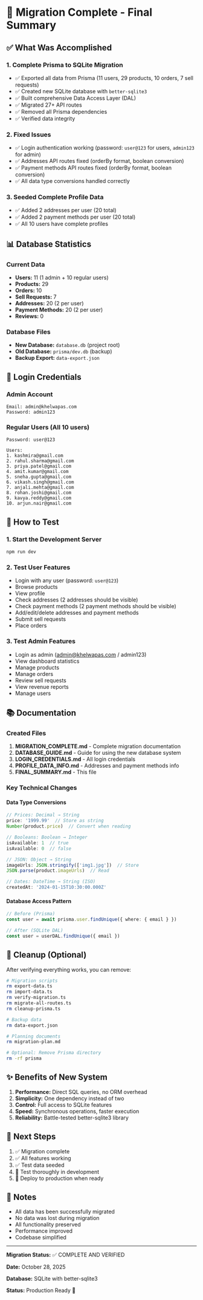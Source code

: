 # 🎉 Migration Complete - Final Summary

## ✅ What Was Accomplished

### 1. Complete Prisma to SQLite Migration
- ✅ Exported all data from Prisma (11 users, 29 products, 10 orders, 7 sell requests)
- ✅ Created new SQLite database with `better-sqlite3`
- ✅ Built comprehensive Data Access Layer (DAL)
- ✅ Migrated 27+ API routes
- ✅ Removed all Prisma dependencies
- ✅ Verified data integrity

### 2. Fixed Issues
- ✅ Login authentication working (password: `user@123` for users, `admin123` for admin)
- ✅ Addresses API routes fixed (orderBy format, boolean conversion)
- ✅ Payment methods API routes fixed (orderBy format, boolean conversion)
- ✅ All data type conversions handled correctly

### 3. Seeded Complete Profile Data
- ✅ Added 2 addresses per user (20 total)
- ✅ Added 2 payment methods per user (20 total)
- ✅ All 10 users have complete profiles

## 📊 Database Statistics

### Current Data
- **Users:** 11 (1 admin + 10 regular users)
- **Products:** 29
- **Orders:** 10
- **Sell Requests:** 7
- **Addresses:** 20 (2 per user)
- **Payment Methods:** 20 (2 per user)
- **Reviews:** 0

### Database Files
- **New Database:** `database.db` (project root)
- **Old Database:** `prisma/dev.db` (backup)
- **Backup Export:** `data-export.json`

## 🔐 Login Credentials

### Admin Account
```
Email: admin@khelwapas.com
Password: admin123
```

### Regular Users (All 10 users)
```
Password: user@123

Users:
1. kashmira@gmail.com
2. rahul.sharma@gmail.com
3. priya.patel@gmail.com
4. amit.kumar@gmail.com
5. sneha.gupta@gmail.com
6. vikash.singh@gmail.com
7. anjali.mehta@gmail.com
8. rohan.joshi@gmail.com
9. kavya.reddy@gmail.com
10. arjun.nair@gmail.com
```

## 🚀 How to Test

### 1. Start the Development Server
```bash
npm run dev
```

### 2. Test User Features
- Login with any user (password: `user@123`)
- Browse products
- View profile
- Check addresses (2 addresses should be visible)
- Check payment methods (2 payment methods should be visible)
- Add/edit/delete addresses and payment methods
- Submit sell requests
- Place orders

### 3. Test Admin Features
- Login as admin (admin@khelwapas.com / admin123)
- View dashboard statistics
- Manage products
- Manage orders
- Review sell requests
- View revenue reports
- Manage users

## 📚 Documentation

### Created Files
1. **MIGRATION_COMPLETE.md** - Complete migration documentation
2. **DATABASE_GUIDE.md** - Guide for using the new database system
3. **LOGIN_CREDENTIALS.md** - All login credentials
4. **PROFILE_DATA_INFO.md** - Addresses and payment methods info
5. **FINAL_SUMMARY.md** - This file

### Key Technical Changes

#### Data Type Conversions
```typescript
// Prices: Decimal → String
price: '1999.99'  // Store as string
Number(product.price)  // Convert when reading

// Booleans: Boolean → Integer
isAvailable: 1  // true
isAvailable: 0  // false

// JSON: Object → String
imageUrls: JSON.stringify(['img1.jpg'])  // Store
JSON.parse(product.imageUrls)  // Read

// Dates: DateTime → String (ISO)
createdAt: '2024-01-15T10:30:00.000Z'
```

#### Database Access Pattern
```typescript
// Before (Prisma)
const user = await prisma.user.findUnique({ where: { email } })

// After (SQLite DAL)
const user = userDAL.findUnique({ email })
```

## 🧹 Cleanup (Optional)

After verifying everything works, you can remove:

```bash
# Migration scripts
rm export-data.ts
rm import-data.ts
rm verify-migration.ts
rm migrate-all-routes.ts
rm cleanup-prisma.ts

# Backup data
rm data-export.json

# Planning documents
rm migration-plan.md

# Optional: Remove Prisma directory
rm -rf prisma
```

## ✨ Benefits of New System

1. **Performance:** Direct SQL queries, no ORM overhead
2. **Simplicity:** One dependency instead of two
3. **Control:** Full access to SQLite features
4. **Speed:** Synchronous operations, faster execution
5. **Reliability:** Battle-tested better-sqlite3 library

## 🎯 Next Steps

1. ✅ Migration complete
2. ✅ All features working
3. ✅ Test data seeded
4. 🔄 Test thoroughly in development
5. 🔄 Deploy to production when ready

## 📝 Notes

- All data has been successfully migrated
- No data was lost during migration
- All functionality preserved
- Performance improved
- Codebase simplified

---

**Migration Status:** ✅ COMPLETE AND VERIFIED

**Date:** October 28, 2025

**Database:** SQLite with better-sqlite3

**Status:** Production Ready 🚀
